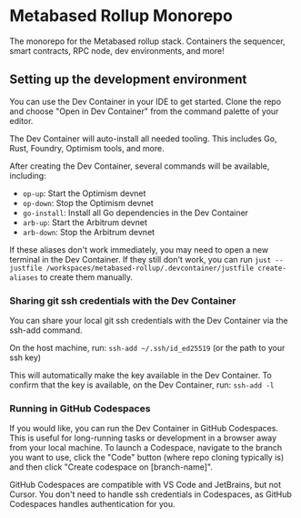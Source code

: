 # Metabased Rollup Monorepo

The monorepo for the Metabased rollup stack. Containers the sequencer, smart contracts, RPC node, dev environments, and more!

## Setting up the development environment

You can use the Dev Container in your IDE to get started. Clone the repo and choose "Open in Dev Container" from the command palette of your editor.

The Dev Container will auto-install all needed tooling. This includes Go, Rust, Foundry, Optimism tools, and more.

After creating the Dev Container, several commands will be available, including:

- `op-up`: Start the Optimism devnet
- `op-down`: Stop the Optimism devnet
- `go-install`: Install all Go dependencies in the Dev Container
- `arb-up`: Start the Arbitrum devnet
- `arb-down`: Stop the Arbitrum devnet

If these aliases don't work immediately, you may need to open a new terminal in the Dev Container. If they still don't work, you can run `just --justfile /workspaces/metabased-rollup/.devcontainer/justfile create-aliases` to create them manually.

### Sharing git ssh credentials with the Dev Container

You can share your local git ssh credentials with the Dev Container via the ssh-add command.

On the host machine, run: `ssh-add ~/.ssh/id_ed25519` (or the path to your ssh key)

This will automatically make the key available in the Dev Container. To confirm that the key is available, on the Dev Container, run: `ssh-add -l`

### Running in GitHub Codespaces

If you would like, you can run the Dev Container in GitHub Codespaces. This is useful for long-running tasks or development in a browser away from your local machine. To launch a Codespace, navigate to the branch you want to use, click the "Code" button (where repo cloning typically is) and then click "Create codespace on \[branch-name]".

GitHub Codespaces are compatible with VS Code and JetBrains, but not Cursor. You don't need to handle ssh credentials in Codespaces, as GitHub Codespaces handles authentication for you.
